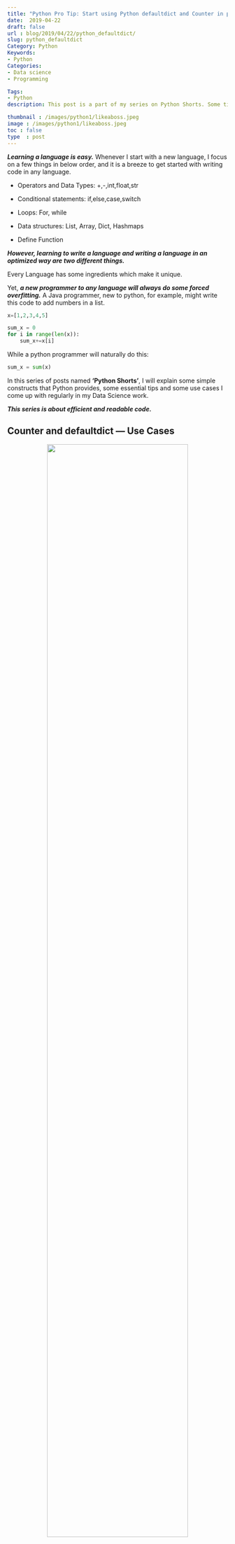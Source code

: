 ```yaml
---
title: "Python Pro Tip: Start using Python defaultdict and Counter in place of dictionary"
date:  2019-04-22
draft: false
url : blog/2019/04/22/python_defaultdict/
slug: python_defaultdict
Category: Python
Keywords:
- Python
Categories:
- Data science
- Programming

Tags:
- Python
description: This post is a part of my series on Python Shorts. Some tips on how to use python. In this post I talk about defaultdict and Counter in Python and how they should be used in place of a dictionary whenever required.

thumbnail : /images/python1/likeaboss.jpeg
image : /images/python1/likeaboss.jpeg
toc : false
type  : post
---
```


***Learning a language is easy.*** Whenever I start with a new language, I focus on a few things in below order, and it is a breeze to get started with writing code in any language.

* Operators and Data Types: +,-,int,float,str

* Conditional statements: if,else,case,switch

* Loops: For, while

* Data structures: List, Array, Dict, Hashmaps

* Define Function

***However, learning to write a language and writing a language in an optimized way are two different things.***

Every Language has some ingredients which make it unique.

Yet, ***a new programmer to any language will always do some forced overfitting.*** A Java programmer, new to python, for example, might write this code to add numbers in a list.
```py
x=[1,2,3,4,5]

sum_x = 0
for i in range(len(x)):
    sum_x+=x[i]
```

While a python programmer will naturally do this:

```py
sum_x = sum(x)
```

In this series of posts named **‘Python Shorts’**, I will explain some simple constructs that Python provides, some essential tips and some use cases I come up with regularly in my Data Science work.

***This series is about efficient and readable code.***

## Counter and defaultdict — Use Cases

<div style="margin-top: 9px; margin-bottom: 10px;">
<center><img src="/images/python1/hamlet_img.jpg" style="height:80%;width:80%"></center>
</div>

**Let’s say I need to count the number of word occurrences in a piece of text.**  Maybe for a book like Hamlet. How could I do that?

Python always provides us with multiple ways to do the same thing. But only one way that I find elegant.

This is a ***Naive Python implementation*** using the dict object.

```py
text = "I need to count the number of word occurrences in a piece of text. How could I do that? Python provides us with multiple ways to do the same thing. But only one way I find beautiful."

word_count_dict = {}
for w in text.split(" "):
    if w in word_count_dict:
        word_count_dict[w]+=1
    else:
        word_count_dict[w]=1
```

We could use ***defaultdict*** to reduce the number of lines in the code.

```py
from Collections import defaultdict
word_count_dict = defaultdict(int)
for w in text.split(" "):
    word_count_dict[w]+=1
```
We could also have used ***Counter*** to do this.

```py
from Collections import Counter
word_count_dict = Counter()
for w in text.split(" "):
    word_count_dict[w]+=1
```

If we use Counter, we can also get the most common words using a simple function.

```py
word_count_dict.most_common(10)
---------------------------------------------------------------
[('I', 3), ('to', 2), ('the', 2)]
```

Other use cases of Counter:

```py
# Count Characters
Counter('abccccccddddd')
---------------------------------------------------------------
Counter({'a': 1, 'b': 1, 'c': 6, 'd': 5})

# Count List elements
Counter([1,2,3,4,5,1,2])
---------------------------------------------------------------
Counter({1: 2, 2: 2, 3: 1, 4: 1, 5: 1})
```

## So, why ever use defaultdict ?

Notice that in Counter, the value is always an integer.

What if we wanted to parse through a list of tuples and wanted to create a dictionary of key and list of values.

The main functionality provided by a defaultdict is that it defaults a key to empty/zero if it is not found in the defaultdict.
```py
s = [('color', 'blue'), ('color', 'orange'), ('color', 'yellow'), ('fruit', 'banana'), ('fruit', 'orange'),('fruit','banana')]

d = defaultdict(list)

for k, v in s:
     d[k].append(v)

print(d)
---------------------------------------------------------------
defaultdict(<class 'list'>, {'color': ['blue', 'orange', 'yellow'], 'fruit': ['banana', 'orange', 'banana']})
```

banana comes two times in fruit, we could use set

```py
d = defaultdict(set)

for k, v in s:
     d[k].add(v)

print(d)
---------------------------------------------------------------
defaultdict(<class 'set'>, {'color': {'yellow', 'blue', 'orange'}, 'fruit': {'banana', 'orange'}})
```

---

## Conclusion

To conclude, I will say that ***there is always a beautiful way to do anything in Python***. Search for it before you write code. Going to StackOverflow is okay. I go there a lot of times when I get stuck. Always Remember:

>Creating a function for what already is provided is not pythonic.

Also if you want to learn more about Python 3, I would like to call out an excellent course on Learn [Intermediate level Python](https://coursera.pxf.io/0JMOOY) from the University of Michigan. Do check it out.

If you liked this post **do share**. It will help increase coverage for this post. I am going to be writing more beginner friendly posts in the future too. Let me know what you think about the series. Follow me up at [**Medium**](https://mlwhiz.medium.com/) or Subscribe to my [**blog**](https://mlwhiz.com/) to be informed about them. As always, I welcome feedback and constructive criticism and can be reached on Twitter [@mlwhiz](https://twitter.com/MLWhiz).
